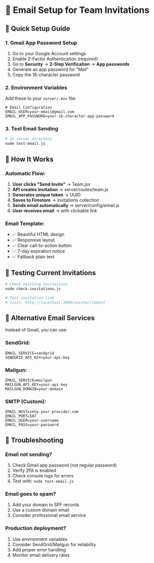 # 📧 Email Setup for Team Invitations

## 🚀 Quick Setup Guide

### 1. **Gmail App Password Setup**
1. Go to your Google Account settings
2. Enable 2-Factor Authentication (required)
3. Go to **Security** → **2-Step Verification** → **App passwords**
4. Generate an app password for "Mail"
5. Copy the 16-character password

### 2. **Environment Variables**
Add these to your `server/.env` file:

```env
# Email Configuration
EMAIL_USER=your-email@gmail.com
EMAIL_APP_PASSWORD=your-16-character-app-password
```

### 3. **Test Email Sending**
```bash
# In server directory
node test-email.js
```

## 🔄 **How It Works**

### **Automatic Flow:**
1. **User clicks "Send Invite"** → Team.jsx
2. **API creates invitation** → server/routes/team.js
3. **Generates unique token** → UUID
4. **Saves to Firestore** → invitations collection
5. **Sends email automatically** → server/config/email.js
6. **User receives email** → with clickable link

### **Email Template:**
- ✅ Beautiful HTML design
- ✅ Responsive layout
- ✅ Clear call-to-action button
- ✅ 7-day expiration notice
- ✅ Fallback plain text

## 🧪 **Testing Current Invitations**

```bash
# Check existing invitations
node check-invitations.js

# Test invitation link
# Visit: http://localhost:3000/invite/[token]
```

## 📱 **Alternative Email Services**

Instead of Gmail, you can use:

### **SendGrid:**
```env
EMAIL_SERVICE=sendgrid
SENDGRID_API_KEY=your-api-key
```

### **Mailgun:**
```env
EMAIL_SERVICE=mailgun
MAILGUN_API_KEY=your-api-key
MAILGUN_DOMAIN=your-domain
```

### **SMTP (Custom):**
```env
EMAIL_HOST=smtp.your-provider.com
EMAIL_PORT=587
EMAIL_USER=your-username
EMAIL_PASS=your-password
```

## 🔧 **Troubleshooting**

### **Email not sending?**
1. Check Gmail app password (not regular password)
2. Verify 2FA is enabled
3. Check console logs for errors
4. Test with: `node test-email.js`

### **Email goes to spam?**
1. Add your domain to SPF records
2. Use a custom domain email
3. Consider professional email service

### **Production deployment?**
1. Use environment variables
2. Consider SendGrid/Mailgun for reliability
3. Add proper error handling
4. Monitor email delivery rates 